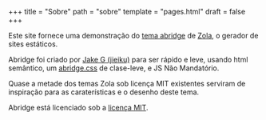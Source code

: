 +++
title = "Sobre"
path = "sobre"
template = "pages.html"
draft = false
+++

Este site fornece uma demonstração do [tema abridge](https://github.com/Jieiku/abridge) de [Zola](https://www.getzola.org/), o gerador de sites estáticos.

Abridge foi criado por [Jake G (jieiku)](https://github.com/Jieiku) para ser rápido e leve, usando html semântico, um [abridge.css](https://github.com/Jieiku/abridge.css) de clase-leve, e JS Não Mandatório.

Quase a metade dos temas Zola sob licença MIT existentes serviram de inspiração para as caraterísticas e o desenho deste tema.

Abridge está licenciado sob a [licença MIT](https://opensource.org/licenses/MIT).

